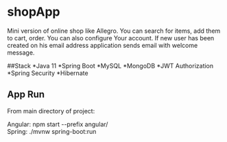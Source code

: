 # shopApp
Mini version of online shop like Allegro. You can search for items, add them to cart, order.
You can also configure Your account. If new user has been created
on his email address application sends email with welcome message.

##Stack
*Java 11
*Spring Boot
*MySQL
*MongoDB
*JWT Authorization
*Spring Security
*Hibernate

## App Run
From main directory of project:

Angular: npm start --prefix angular/  
Spring: ./mvnw spring-boot:run
